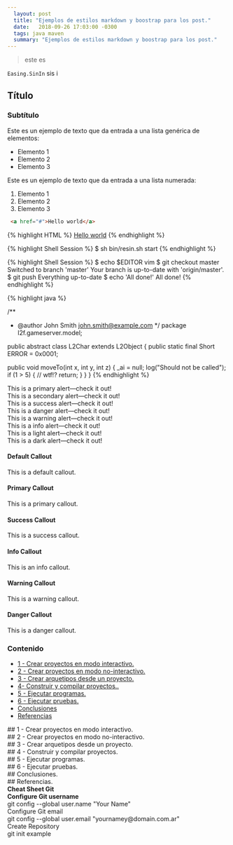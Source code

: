 ```yaml
---
  layout: post
  title: "Ejemplos de estilos markdown y boostrap para los post."
  date:   2018-09-26 17:03:00 -0300
  tags: java maven
  summary: "Ejemplos de estilos markdown y boostrap para los post."
---
```


> este es


`Easing.SinIn` sis i

## Título
### Subtítulo
Este es un ejemplo de texto que da entrada a una lista genérica de elementos:

- Elemento 1
- Elemento 2
- Elemento 3

Este es un ejemplo de texto que da entrada a una lista numerada:

1. Elemento 1
2. Elemento 2
3. Elemento 3



```html
 <a href="#">Hello world</a>
```

{% highlight HTML %}
 <a href="#">Hello world</a>
{% endhighlight %}

{% highlight Shell Session %}
 $ sh bin/resin.sh start
{% endhighlight %}

{% highlight Shell Session %}
$ echo $EDITOR
vim
$ git checkout master
Switched to branch 'master'
Your branch is up-to-date with 'origin/master'.
$ git push
Everything up-to-date
$ echo 'All
 done!'
All
done!
{% endhighlight %}

{% highlight java %}

/**
 * @author John Smith <john.smith@example.com>
*/
package l2f.gameserver.model;

public abstract class L2Char extends L2Object {
  public static final Short ERROR = 0x0001;

  public void moveTo(int x, int y, int z) {
    _ai = null;
    log("Should not be called");
    if (1 > 5) { // wtf!?
      return;
    }
  }
}
{% endhighlight %}

<div class="alert alert-primary" role="alert">
  This is a primary alert—check it out!
</div>
<div class="alert alert-secondary" role="alert">
  This is a secondary alert—check it out!
</div>
<div class="alert alert-success" role="alert">
  This is a success alert—check it out!
</div>
<div class="alert alert-danger" role="alert">
  This is a danger alert—check it out!
</div>
<div class="alert alert-warning" role="alert">
  This is a warning alert—check it out!
</div>
<div class="alert alert-info" role="alert">
  This is a info alert—check it out!
</div>
<div class="alert alert-light" role="alert">
  This is a light alert—check it out!
</div>
<div class="alert alert-dark" role="alert">
  This is a dark alert—check it out!
</div>

<div class="bs-callout bs-callout-default">
  <h4>Default Callout</h4>
  This is a default callout.
</div>

<div class="bs-callout bs-callout-primary">
  <h4>Primary Callout</h4>
  This is a primary callout.
</div>

<div class="bs-callout bs-callout-success">
  <h4>Success Callout</h4>
  This is a success callout.
</div>

<div class="bs-callout bs-callout-info">
  <h4>Info Callout</h4>
  This is an info callout.
</div>

<div class="bs-callout bs-callout-warning">
  <h4>Warning Callout</h4>
  This is a warning callout.
</div>

<div class="bs-callout bs-callout-danger">
  <h4>Danger Callout</h4>
  This is a danger callout.
</div>

<div class="bs-callout bs-callout-success">
<h3>Contenido</h3>
<ul class="list-unstyled">
  <li><a href="#id-section1" >1 - Crear proyectos en modo interactivo.</a></li>
  <li><a href="#id-section2" >2 - Crear proyectos en modo no-interactivo.</a></li>
  <li><a href="#id-section3" >3 - Crear arquetipos desde un proyecto.</a></li>
  <li><a href="#id-section4" >4- Construir y compilar proyectos..</a></li>
  <li><a href="#id-section5" >5 - Ejecutar programas.</a></li>
  <li><a href="#id-section6" >6 - Ejecutar pruebas.</a></li>
  <li><a href="#id-conclusiones" >Conclusiones</a></li>
  <li><a href="#id-referencias" >Referencias</a></li>
</ul>
</div>

<div id='id-section1'/>
## 1 - Crear proyectos en modo interactivo.

<div id='id-section2'/>
## 2 - Crear proyectos en modo no-interactivo.

<div id='id-section3'/>
## 3 - Crear arquetipos desde un proyecto.

<div id='id-section4'/>
## 4 - Construir y compilar proyectos.

<div id='id-section5'/>
## 5 - Ejecutar programas.

<div id='id-section6'/>
## 6 - Ejecutar pruebas.

<div id='id-conclusiones'/>
## Conclusiones.

<div id='id-referencias'/>
## Referencias.



<div class="container" id="cheat-sheet">
    <div class="row row-header">
      <div class="col-sm-12"><b>Cheat Sheet Git</b></div>
    </div>
    <div class="row dark">
      <div class="col-sm-6"><b>Configure Git username</b></div>
      <div class="col-sm-6">git config --global user.name "Your Name"</div>
    </div>
    <div class="row">
      <div class="col-sm-6">Configure Git email</div>
      <div class="col-sm-6">git config --global user.email "yournamey@domain.com.ar"</div>
    </div>
    <div class="row dark">
      <div class="col-sm-6">Create Repository</div>
      <div class="col-sm-6">git init example</div>
    </div>
  </div>
